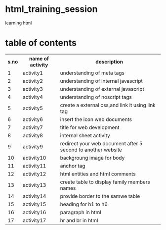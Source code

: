 # html_training_session
learning html 

# table of contents
<table>
  <tr>
    <th>s.no</th>
    <th>name of activity</th>
    <th>description</th>
  </tr>
  <tr>
    <td>1</td>
    <td>activity1</td>
    <td>understanding of meta tags</td>
   </tr>  
   <tr>
    <td>2</td>
    <td>activity2</td>
    <td>understanding of internal javascript</td>
  </tr> 
  <tr>
    <td>3</td>
    <td>activity3</td>
    <td>understanding of external javascript</td>
  </tr>
   <tr>
     <td>4</td>
    <td>activity4</td>
    <td>understanding of noscript tags</td>
  </tr>
  <tr>
    <td>5</td>
    <td>activity5</td>
    <td>create a external css,and link it using link tag</td>
  </tr>
  <tr>
    <td>6</td>
    <td>activity6</td>
    <td>insert the icon web documents</td>
  </tr> 
  <tr>
    <td>7</td>
    <td>activity7</td>
    <td>title for web development</td>
  </tr>  
  <tr>
    <td>8</td>
    <td>activity8</td>
    <td>internal sheet activity</td>
  </tr>  
  <tr>
    <td>9</td>
    <td>activity9</t>
    <td>redirect your web document after 5 second to another website</td>
  </tr>
  <tr> 
     <td>10</td>
    <td>activity10</td>
    <td>backgroung image for body</td>
  </tr>
  <tr> 
    <td>11</td>
    <td>activity11</td>
    <td>anchor tag</td>
  </tr>  
  <tr> 
    <td>12</td>
    <td>activity12</td>
    <td>html entities and html comments</td>
  </tr> 
  <tr> 
    <td>13</td>
    <td>activity13</td>
    <td> create table to display family members names </td>
  </tr> 
  <tr> 
    <td>14</td>
    <td>activity14</td>
    <td> provide border to the  samwe table </td>
  </tr> 
  <tr> 
    <td>15</td>
    <td>activity15</td>
    <td> heading for h1 to h6</td>
    </tr>
    <tr> 
    <td>16</td>
    <td>activity16</td>
    <td> paragraph in html</td>
    </tr>
    <tr> 
    <td>17</td>
    <td>activity17</td>
    <td> hr and br in html</td>
    </tr>
 </table>
